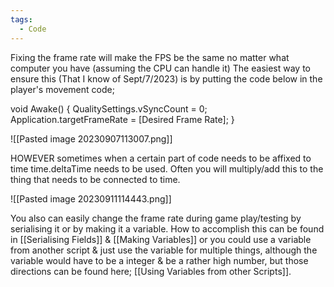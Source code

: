 ```yaml
---
tags:
  - Code
---
```

Fixing the frame rate will make the FPS be the same no matter what computer you have (assuming the CPU can handle it)
The easiest way to ensure this (That I know of Sept/7/2023) is by putting the code below in the player's movement code;

void Awake()
{
	QualitySettings.vSyncCount = 0;
	Application.targetFrameRate = [Desired Frame Rate];
}

![[Pasted image 20230907113007.png]]

HOWEVER sometimes when a certain part of code needs to be affixed to time time.deltaTime needs to be used. Often you will multiply/add this to the thing that needs to be connected to time. 

![[Pasted image 20230911114443.png]]

You also can easily change the frame rate during game play/testing by serialising it or by making it a variable. How to accomplish this can be found in [[Serialising Fields]] & [[Making Variables]] or you could use a variable from another script & just use the variable for multiple things, although the variable would have to be a integer & be a rather high number, but those directions can be found here; [[Using Variables from other Scripts]]. 